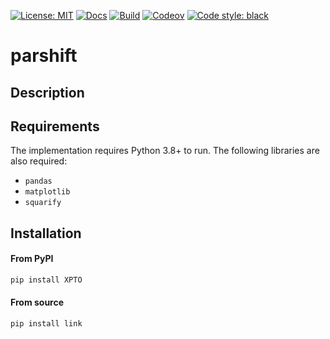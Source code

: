 [![License: MIT](https://img.shields.io/badge/License-MIT-yellow.svg)](https://github.com/bdfsaraiva/py-Participation-Shifts/blob/main/LICENSE)
[![Docs](https://img.shields.io/badge/docs-Passing-green.svg)](https://bdfsaraiva.github.io/parshift)
[![Build](https://github.com/bdfsaraiva/parshift/actions/workflows/ci.yml/badge.svg)](https://github.com/bdfsaraiva/parshift/actions/workflows/ci.yml)
[![Codeov](https://codecov.io/github/bdfsaraiva/parshift/branch/main/graph/badge.svg?token=O5ZCGFW78U)](https://codecov.io/github/bdfsaraiva/parshift)
[![Code style: black](https://img.shields.io/badge/code%20style-black-000000.svg)](https://github.com/psf/black)

# parshift

## Description

## Requirements
The implementation requires Python 3.8+ to run. The following libraries are also required:
- `pandas`
- `matplotlib`
- `squarify`

## Installation
#### From PyPI
```bash
pip install XPTO
```
#### From source
```
pip install link
```

